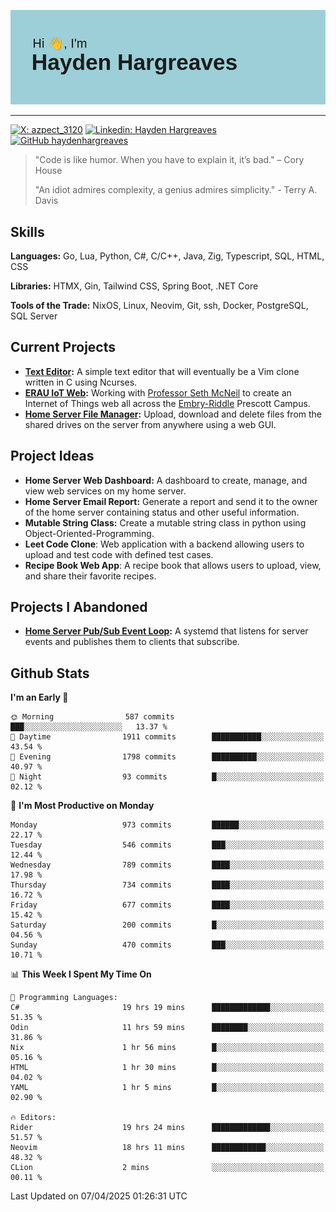 ![Hayden Hargreaves](https://github.com/Azpect3120/Azpect3120/blob/master/download.png?raw=true)

<hr>

[![X: azpect_3120](https://img.shields.io/twitter/follow/azpect_3120?style=social)](https://x.com/azpect_3120)
[![Linkedin: Hayden Hargreaves](https://img.shields.io/badge/-Hayden%20Hargreaves-blue?style=flat-square&logo=Linkedin&logoColor=white&link=https://www.linkedin.com/in/hayden-hargreaves-37b2802a4/)](https://www.linkedin.com/in/hayden-hargreaves-37b2802a4/)
[![GitHub haydenhargreaves](https://img.shields.io/github/followers/haydenhargreaves?label=follow&style=social)](https://github.com/haydenhargreaves)

> "Code is like humor. When you have to explain it, it’s bad." – Cory House
> 
> "An idiot admires complexity, a genius admires simplicity." - Terry A. Davis


## Skills
**Languages:** Go, Lua, Python, C#, C/C++, Java, Zig, Typescript, SQL, HTML, CSS 

**Libraries:** HTMX, Gin, Tailwind CSS, Spring Boot, .NET Core

**Tools of the Trade:** NixOS, Linux, Neovim, Git, ssh, Docker, PostgreSQL, SQL Server


## Current Projects 
- **[Text Editor](https://github.com/haydenhargreaves/TextEditor):** A simple text editor that will eventually be a Vim clone written in C using Ncurses.
- **[ERAU IoT Web](https://github.com/haydenhargreaves/InternetOfThings):** Working with [Professor Seth McNeil](https://github.com/semcneil) to create an Internet of Things web all across the [Embry-Riddle](https://erau.edu) Prescott Campus.
- **[Home Server File Manager](https://github.com/haydenhargreaves/ServerFileManager):** Upload, download and delete files from the shared drives on the server from anywhere using a web GUI.


## Project Ideas
- **Home Server Web Dashboard:** A dashboard to create, manage, and view web services on my home server.
- **Home Server Email Report:** Generate a report and send it to the owner of the home server containing status and other useful information.
- **Mutable String Class:** Create a mutable string class in python using Object-Oriented-Programming.
- **Leet Code Clone**: Web application with a backend allowing users to upload and test code with defined test cases.
- **Recipe Book Web App**: A recipe book that allows users to upload, view, and share their favorite recipes.

## Projects I Abandoned 
- **[Home Server Pub/Sub Event Loop](https://github.com/haydenhargreaves/TCPNotificationManager):** A systemd that listens for server events and publishes them to clients that subscribe.


## Github Stats

<!--START_SECTION:waka-->
**I'm an Early 🐤** 

```text
🌞 Morning                587 commits         ███░░░░░░░░░░░░░░░░░░░░░░   13.37 % 
🌆 Daytime                1911 commits        ███████████░░░░░░░░░░░░░░   43.54 % 
🌃 Evening                1798 commits        ██████████░░░░░░░░░░░░░░░   40.97 % 
🌙 Night                  93 commits          █░░░░░░░░░░░░░░░░░░░░░░░░   02.12 % 
```
📅 **I'm Most Productive on Monday** 

```text
Monday                   973 commits         ██████░░░░░░░░░░░░░░░░░░░   22.17 % 
Tuesday                  546 commits         ███░░░░░░░░░░░░░░░░░░░░░░   12.44 % 
Wednesday                789 commits         ████░░░░░░░░░░░░░░░░░░░░░   17.98 % 
Thursday                 734 commits         ████░░░░░░░░░░░░░░░░░░░░░   16.72 % 
Friday                   677 commits         ████░░░░░░░░░░░░░░░░░░░░░   15.42 % 
Saturday                 200 commits         █░░░░░░░░░░░░░░░░░░░░░░░░   04.56 % 
Sunday                   470 commits         ███░░░░░░░░░░░░░░░░░░░░░░   10.71 % 
```


📊 **This Week I Spent My Time On** 

```text
💬 Programming Languages: 
C#                       19 hrs 19 mins      █████████████░░░░░░░░░░░░   51.35 % 
Odin                     11 hrs 59 mins      ████████░░░░░░░░░░░░░░░░░   31.86 % 
Nix                      1 hr 56 mins        █░░░░░░░░░░░░░░░░░░░░░░░░   05.16 % 
HTML                     1 hr 30 mins        █░░░░░░░░░░░░░░░░░░░░░░░░   04.02 % 
YAML                     1 hr 5 mins         █░░░░░░░░░░░░░░░░░░░░░░░░   02.90 % 

🔥 Editors: 
Rider                    19 hrs 24 mins      █████████████░░░░░░░░░░░░   51.57 % 
Neovim                   18 hrs 11 mins      ████████████░░░░░░░░░░░░░   48.32 % 
CLion                    2 mins              ░░░░░░░░░░░░░░░░░░░░░░░░░   00.11 % 
```


 Last Updated on 07/04/2025 01:26:31 UTC
<!--END_SECTION:waka-->
